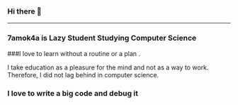 ### Hi there 👋 


----------------------------------------------------------------------------------------------------------------------------------


### 7amok4a is Lazy Student Studying Computer Science

###I love to learn without a routine or a plan . 
 
 I take education as a pleasure for the mind and not as a way to work. Therefore, I did not lag behind in computer science.

 ### I love to write a big code and debug it 

<!--
**7amok4a/7amok4a** is a ✨ _special_ ✨ repository because its `README.md` (this file) appears on your GitHub profile.

Here are some ideas to get you started:

- 🔭 I’m currently working on ...
- 🌱 I’m currently learning ...
- 👯 I’m looking to collaborate on ...
- 🤔 I’m looking for help with ...
- 💬 Ask me about ...
- 📫 How to reach me: ...
- 😄 Pronouns: ...
- ⚡ Fun fact: ...
-->
